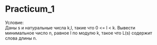 # Practicum_1
Условие:   
Даны s и натуральные числа k,l, такие что 0 <= l < k. Вывести минимальное число n, равное l по модулю k, такое что L(s) содержит слова длины n.
